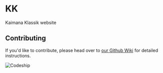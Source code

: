 # KK

Kaimana Klassik website

## Contributing

If you'd like to contribute, please head over to [our Github Wiki](https://github.com/kcmckell/KK/wiki) for detailed instructions.

![Codeship](https://codeship.com/projects/6a889fc0-116a-0133-3527-6695b09e6893/status?branch=master)
